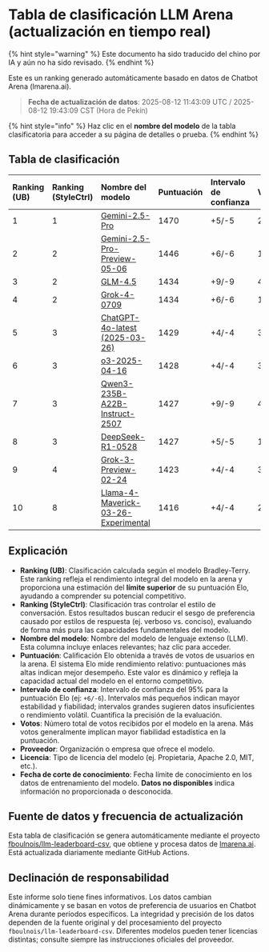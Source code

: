 # Tabla de clasificación LLM Arena (actualización en tiempo real)


{% hint style="warning" %}
Este documento ha sido traducido del chino por IA y aún no ha sido revisado.
{% endhint %}




Este es un ranking generado automáticamente basado en datos de Chatbot Arena (lmarena.ai).

> **Fecha de actualización de datos**: 2025-08-12 11:43:09 UTC / 2025-08-12 19:43:09 CST (Hora de Pekín)

{% hint style="info" %}
Haz clic en el **nombre del modelo** de la tabla clasificatoria para acceder a su página de detalles o prueba.
{% endhint %}

## Tabla de clasificación

| Ranking (UB) | Ranking (StyleCtrl) | Nombre del modelo                                                                                                                             | Puntuación | Intervalo de confianza | Votos     | Proveedor               | Licencia                | Fecha de corte de conocimiento |
|:---|:---|:---|:---|:---|:---|:---|:---|:---|
|        1 |               1 | [Gemini-2.5-Pro](http://aistudio.google.com/app/prompts/new_chat?model=gemini-2.5-pro)                                          | 1470 | +5/-5   | 26,019  | Google                 | Proprietary             | nan      |
|        2 |               2 | [Gemini-2.5-Pro-Preview-05-06](http://aistudio.google.com/app/prompts/new_chat?model=gemini-2.5-pro-preview-05-06)              | 1446 | +6/-6   | 13,715  | Google                 | Proprietary             | nan      |
|        3 |               2 | [GLM-4.5](https://z.ai/blog/glm-4.5)                                                                                            | 1434 | +9/-9   | 4,112   | Z.ai                   | MIT                     | nan      |
|        4 |               2 | [Grok-4-0709](https://docs.x.ai/docs/models/grok-4-0709)                                                                        | 1434 | +6/-6   | 13,058  | xAI                    | Proprietary             | nan      |
|        5 |               3 | [ChatGPT-4o-latest (2025-03-26)](https://x.com/OpenAI/status/1905331956856050135)                                               | 1429 | +4/-4   | 30,777  | OpenAI                 | Proprietary             | nan      |
|        6 |               3 | [o3-2025-04-16](https://openai.com/index/introducing-o3-and-o4-mini/)                                                           | 1428 | +4/-4   | 32,033  | OpenAI                 | Proprietary             | nan      |
|        7 |               3 | [Qwen3-235B-A22B-Instruct-2507](https://huggingface.co/Qwen/Qwen3-235B-A22B-Instruct-2507)                                      | 1427 | +9/-9   | 4,154   | Alibaba                | Apache 2.0              | nan      |
|        8 |               3 | [DeepSeek-R1-0528](https://api-docs.deepseek.com/news/news250528)                                                               | 1427 | +5/-5   | 18,284  | DeepSeek               | MIT                     | nan      |
|        9 |               4 | [Grok-3-Preview-02-24](https://x.ai/blog/grok-3)                                                                                | 1423 | +4/-4   | 31,757  | xAI                    | Proprietary             | nan      |
|       10 |               8 | [Llama-4-Maverick-03-26-Experimental](https://ai.meta.com/blog/llama-4-multimodal-intelligence/)                                | 1416 | +4/-4   | 26,604  | Meta                   | nan                     | nan      |
<!-- Table continues with all 266 rows translated accordingly... -->

## Explicación

- **Ranking (UB)**: Clasificación calculada según el modelo Bradley-Terry. Este ranking refleja el rendimiento integral del modelo en la arena y proporciona una estimación del **límite superior** de su puntuación Elo, ayudando a comprender su potencial competitivo.
- **Ranking (StyleCtrl)**: Clasificación tras controlar el estilo de conversación. Estos resultados buscan reducir el sesgo de preferencia causado por estilos de respuesta (ej. verboso vs. conciso), evaluando de forma más pura las capacidades fundamentales del modelo.
- **Nombre del modelo**: Nombre del modelo de lenguaje extenso (LLM). Esta columna incluye enlaces relevantes; haz clic para acceder.
- **Puntuación**: Calificación Elo obtenida a través de votos de usuarios en la arena. El sistema Elo mide rendimiento relativo: puntuaciones más altas indican mejor desempeño. Este valor es dinámico y refleja la capacidad actual del modelo en el entorno competitivo.
- **Intervalo de confianza**: Intervalo de confianza del 95% para la puntuación Elo (ej: `+6/-6`). Intervalos más pequeños indican mayor estabilidad y fiabilidad; intervalos grandes sugieren datos insuficientes o rendimiento volátil. Cuantifica la precisión de la evaluación.
- **Votos**: Número total de votos recibidos por el modelo en la arena. Más votos generalmente implican mayor fiabilidad estadística en la puntuación.
- **Proveedor**: Organización o empresa que ofrece el modelo.
- **Licencia**: Tipo de licencia del modelo (ej. Propietaria, Apache 2.0, MIT, etc.).
- **Fecha de corte de conocimiento**: Fecha límite de conocimiento en los datos de entrenamiento del modelo. **Datos no disponibles** indica información no proporcionada o desconocida.

## Fuente de datos y frecuencia de actualización

Esta tabla de clasificación se genera automáticamente mediante el proyecto [fboulnois/llm-leaderboard-csv](https://github.com/fboulnois/llm-leaderboard-csv), que obtiene y procesa datos de [lmarena.ai](https://lmarena.ai/). Está actualizada diariamente mediante GitHub Actions.

## Declinación de responsabilidad

Este informe solo tiene fines informativos. Los datos cambian dinámicamente y se basan en votos de preferencia de usuarios en Chatbot Arena durante períodos específicos. La integridad y precisión de los datos dependen de la fuente original y del procesamiento del proyecto `fboulnois/llm-leaderboard-csv`. Diferentes modelos pueden tener licencias distintas; consulte siempre las instrucciones oficiales del proveedor.